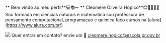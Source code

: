** Bem vindo ao meu perfil**💻📚✏
** Cleomere Oliveira Hopico**😊👨‍👩‍👧‍👧
Sou formada em ciencias naturais e matematica 
sou professora de pensamento computacional, programaçao e quimica 
faço cursos na [alura] (https://www.alura.com.br/)

![](https://media1.tenor.com/m/qLiN-rV1X04AAAAC/hug-love.gif)
Quer entrar em contato? envie um 📧 cleomere.hopico@escola.pr.gov.br
